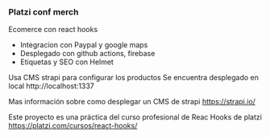 ### Platzi conf merch

Ecomerce con react hooks
* Integracion con Paypal y google maps
* Desplegado con github actions, firebase
* Etiquetas y SEO con Helmet

Usa CMS strapi para configurar los productos
Se encuentra desplegado en local
http://localhost:1337


Mas información sobre como desplegar un CMS de strapi
https://strapi.io/


Este proyecto es una práctica del curso profesional de Reac Hooks de platzi 
https://platzi.com/cursos/react-hooks/
